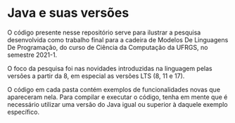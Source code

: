 # Java e suas versões

O código presente nesse repositório serve para ilustrar a pesquisa desenvolvida como trabalho final para a cadeira de Modelos De Linguagens De Programação, do curso de Ciência da Computação da UFRGS, no semestre 2021-1.

O foco da pesquisa foi nas novidades introduzidas na linguagem pelas versões a partir da 8, em especial as versões LTS (8, 11 e 17).

O código em cada pasta contém exemplos de funcionalidades novas que apareceram nela. Para compilar e executar o código, tenha em mente que é necessário utilizar uma versão do Java igual ou superior à daquele exemplo específico.